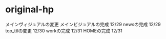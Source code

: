 # original-hp

メインヴィジュアルの変更
メインビジュアルの完成 12/29
newsの完成 12/29
top_ttlの変更 12/30
workの完成 12/31
HOMEの完成 12/31